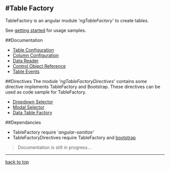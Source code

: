 ﻿
#Table Factory
------------------------------------------------------------------------
TableFactory is an angular module '*ngTableFactory*' to create tables.

See [getting started](getting-started.md) for usage samples.


##Documentation

- [Table Configuration](docs-configuration-table.md)
- [Column Configuration](docs-configuration-column.md)
- [Data Reader](docs-data-reader.md)
- [Control Object Reference](docs-factory-reference.md)
- [Table Events](docs-table-events.md)


##Directives
The module '*ngTableFactoryDirectives*' contains some directive implements TableFactory and Bootstrap.
These directives can be used as code sample for TableFactory.

- [Dropdown Selector](docs-directive-dropdown.md)
- [Modal Selector](docs-directive-modal.md)
- [Data Table Factory](docs-directive-table.md)


##Dependancies
- TableFactory require '*angular-sanitize*'
- TableFactoryDirectives require TableFactory and [bootstrap](http://getbootstrap.com/)

> Documentation is still in progress...

------------------------------------------------------------------------

[back to top](#table-factory)
